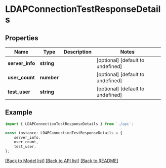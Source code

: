 # LDAPConnectionTestResponseDetails


## Properties

Name | Type | Description | Notes
------------ | ------------- | ------------- | -------------
**server_info** | **string** |  | [optional] [default to undefined]
**user_count** | **number** |  | [optional] [default to undefined]
**test_user** | **string** |  | [optional] [default to undefined]

## Example

```typescript
import { LDAPConnectionTestResponseDetails } from './api';

const instance: LDAPConnectionTestResponseDetails = {
    server_info,
    user_count,
    test_user,
};
```

[[Back to Model list]](../README.md#documentation-for-models) [[Back to API list]](../README.md#documentation-for-api-endpoints) [[Back to README]](../README.md)
